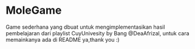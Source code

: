 # MoleGame
Game sederhana yang dbuat untuk mengimplementasikan hasil pembelajaran dari playlist CuyUnivesity by Bang @DeaAfrizal, untuk cara memainkanya ada di README ya,thank you :)
